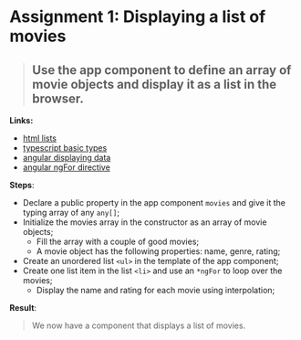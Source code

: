 Assignment 1: Displaying a list of movies
==============================================

> ## Use the app component to define an array of movie objects and display it as a list in the browser.

**Links:**
- [html lists](http://www.w3schools.com/html/html_lists.asp)
- [typescript basic types](https://www.typescriptlang.org/docs/handbook/basic-types.html)
- [angular displaying data](https://angular.io/docs/ts/latest/guide/displaying-data.html)
- [angular ngFor directive](https://angular-2-training-book.rangle.io/handout/directives/ng_for_directive.html)

**Steps**:
- Declare a public property in the app component `movies` and give it the typing array of any `any[]`;
- Initialize the movies array in the constructor as an array of movie objects;
  - Fill the array with a couple of good movies;
  - A movie object has the following properties: name, genre, rating;
- Create an unordered list `<ul>` in the template of the app component;
- Create one list item in the list `<li>` and use an `*ngFor` to loop over the movies;
  - Display the name and rating for each movie using interpolation;

**Result**:
> We now have a component that displays a list of movies.
